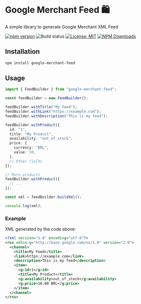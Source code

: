 # Google Merchant Feed 🛍️

A simple library to generate Google Merchant XML Feed

[![npm version](https://badge.fury.io/js/google-merchant-feed.svg)](https://badge.fury.io/js/google-merchant-feed)
![Build status](https://github.com/douglasgusson/google-merchant-feed/actions/workflows/ci.yml/badge.svg)
[![License: MIT](https://img.shields.io/badge/License-MIT-yellow.svg)](https://opensource.org/licenses/MIT)
[![NPM Downloads](https://badgen.net/npm/dm/google-merchant-feed)](https://www.npmjs.com/package/google-merchant-feed)

## Installation

```bash
npm install google-merchant-feed
```

## Usage

```typescript
import { FeedBuilder } from "google-merchant-feed";

const feedBuilder = new FeedBuilder();

feedBuilder.withTitle("My Feed");
feedBuilder.withLink("https://example.com");
feedBuilder.withDescription("This is my feed");

feedBuilder.withProduct({
  id: "1",
  title: "My Product",
  availability: "out_of_stock",
  price: {
    currency: "BRL",
    value: 10,
  },
  // Other fields
});

// More products
feedBuilder.withProduct({
  // ...
});

const xml = feedBuilder.buildXml();

console.log(xml);
```

### Example

XML generated by the code above:

```xml
<?xml version="1.0" encoding="utf-8"?>
<rss xmlns:g="http://base.google.com/ns/1.0" version="2.0">
  <channel>
    <title>My Feed</title>
    <link>https://example.com</link>
    <description>This is my feed</description>
    <item>
      <g:id>1</g:id>
      <title>My Product</title>
      <g:availability>out_of_stock</g:availability>
      <g:price>10.00 BRL</g:price>
    </item>
  </channel>
</rss>
```
